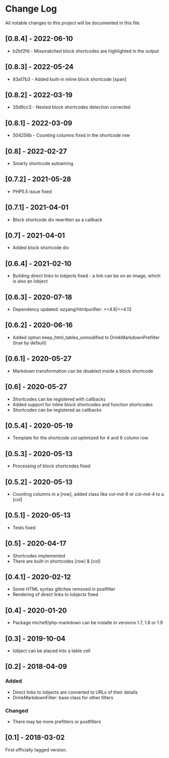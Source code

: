 # Change Log
All notable changes to this project will be documented in this file.

## [0.8.4] - 2022-06-10

* b2bf2fd - Missmatched block shortcodes are highlighted in the output

## [0.8.3] - 2022-05-24

* 83a17b3 - Added built-in inline block shortcode [span]

## [0.8.2] - 2022-03-19

* 35d9cc3 - Nested block shortcodes detection corrected

## [0.8.1] - 2022-03-09

* 504256b - Counting columns fixed in the shortcode row

## [0.8] - 2022-02-27

- Smarty shortcode autowiring

## [0.7.2] - 2021-05-28

- PHP5.5 issue fixed

## [0.7.1] - 2021-04-01

- Block shortcode div rewritten as a callback

## [0.7] - 2021-04-01

- Added block shortcode div

## [0.6.4] - 2021-02-10

- Building direct links to Iobjects fixed - a link can be on an image, which is also an Iobject

## [0.6.3] - 2020-07-18

- Dependency updated: ezyang/htmlpurifier: >=4.8|<=4.13

## [0.6.2] - 2020-06-16

- Added option keep_html_tables_unmodified to DrinkMarkdownPrefilter (true by default)

## [0.6.1] - 2020-05-27

- Markdown transformation can be disabled inside a block shortcode

## [0.6] - 2020-05-27

- Shortcodes can be registered with callbacks
- Added support for inline block shortcodes and function shortcodes
- Shortcodes can be registered as callbacks

## [0.5.4] - 2020-05-19

- Template for the shortcode *col* optimized for 4 and 6 column row

## [0.5.3] - 2020-05-13

- Processing of block shortcodes fixed

## [0.5.2] - 2020-05-13

- Counting columns in a [row], added class like col-md-6 or col-md-4 to a [col]

## [0.5.1] - 2020-05-13

- Tests fixed

## [0.5] - 2020-04-17

- Shortcodes implemented
- There are built-in shortcodes [row] & [col]

## [0.4.1] - 2020-02-12

- Some HTML syntax glitches removed in postfilter
- Rendering of direct links to Iobjects fixed

## [0.4] - 2020-01-20

- Package michelf/php-markdown can be installe in versions 1.7, 1.8 or 1.9

## [0.3] - 2019-10-04

- Iobject can be placed into a table cell

## [0.2] - 2018-04-09

### Added
- Direct links to Iobjects are converted to URLs of their details
- DrinkMarkdownFilter: base class for other filters

### Changed
- There may be more prefilters or postfilters

## [0.1] - 2018-03-02

First officially tagged version.
